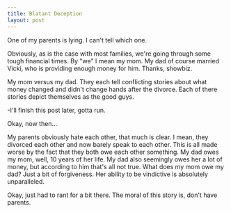 ```yaml
---
title: Blatant Deception
layout: post
---
```


One of my parents is lying. I can't tell which one.  

Obviously, as is the case with most families, we're going through some tough financial times. By "we" I mean my mom. My dad of course married Vicki, who is providing enough money for him. Thanks, showbiz.  

My mom versus my dad. They each tell conflicting stories about what money changed and didn't change hands after the divorce. Each of there stories depict themselves as the good guys.  

-I'll finish this post later, gotta run.  

Okay, now then...  

My parents obviously hate each other, that much is clear. I mean, they divorced each other and now barely speak to each other. This is all made worse by the fact that they both owe each other something. My dad owes my mom, well, 10 years of her life. My dad also seemingly owes her a lot of money, but according to him that's all not true. What does my mom owe my dad? Just a bit of forgiveness. Her ability to be vindictive is absolutely unparalleled.  

Okay, just had to rant for a bit there. The moral of this story is, don't have parents.